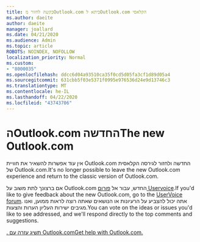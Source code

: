 ```yaml
---
title: בקשה לחזור מOutlook.com ביתא לOutlook.com הקלאסי
ms.author: daeite
author: daeite
manager: joallard
ms.date: 04/21/2020
ms.audience: Admin
ms.topic: article
ROBOTS: NOINDEX, NOFOLLOW
localization_priority: Normal
ms.custom:
- "8000035"
ms.openlocfilehash: ddcc6d04a93510ca35f0cd5d05fa3cf1d89d05a4
ms.sourcegitcommit: 631cbb5f03e5371f0995e976536d24e9d13746c3
ms.translationtype: MT
ms.contentlocale: he-IL
ms.lasthandoff: 04/22/2020
ms.locfileid: "43743706"
---
```

# <a name="the-new-outlookcom"></a><span data-ttu-id="4859e-102">הOutlook.com החדשה</span><span class="sxs-lookup"><span data-stu-id="4859e-102">The new Outlook.com</span></span>

<span data-ttu-id="4859e-103">אין עוד אפשרות להשאיר את חוויית Outlook.com החדשה ולחזור לגירסה הקלאסית של Outlook.com.</span><span class="sxs-lookup"><span data-stu-id="4859e-103">It's no longer possible to leave the new Outlook.com experience and return to the classic version of Outlook.com.</span></span>

<span data-ttu-id="4859e-104">אם ברצונך לתת משוב על Outlook.com החדש, עבור אל [פורום Uservoice](https://go.microsoft.com/fwlink/p/?linkid=851599).</span><span class="sxs-lookup"><span data-stu-id="4859e-104">If you'd like to give feedback about the new Outlook.com, go to the [UserVoice forum](https://go.microsoft.com/fwlink/p/?linkid=851599).</span></span> <span data-ttu-id="4859e-105">אתה יכול להצביע על הרעיונות או הנושאים שאתה רוצה לראות ממוען, ואנו מגיבים ישירות העליון הערות והצעות.</span><span class="sxs-lookup"><span data-stu-id="4859e-105">You can vote on the ideas or issues you'd like to see addressed, and we'll respond directly to the top comments and suggestions.</span></span>

[<span data-ttu-id="4859e-106">. תשיג עזרה עם Outlook.com</span><span class="sxs-lookup"><span data-stu-id="4859e-106">Get help with Outlook.com.</span></span>](https://support.office.com/article/40676ad0-c831-45ac-a023-5be633be798d?wt.mc_id=Office_Outlook_com_Alchemy)